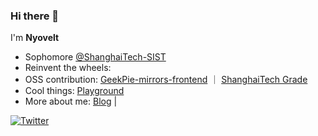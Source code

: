 ### Hi there 👋


I'm **Nyovelt**

- Sophomore [@ShanghaiTech-SIST](https://sist.shanghaitech.edu.cn/)
- Reinvent the wheels:
- OSS contribution: [GeekPie-mirrors-frontend](https://github.com/ShanghaitechGeekPie/GeekPie-mirrors-frontend) ｜ [ShanghaiTech Grade](https://grade.geekpie.club)
- Cool things: [Playground](https://github.com/Nyovelt/Playground)
- More about me: [Blog](https://aaaab3n.moe) | 
<p>
<a href="https://twitter.com/nyovelt"><img src="https://img.shields.io/twitter/follow/nyovelt?style=social" alt="Twitter"></a>
</p>
